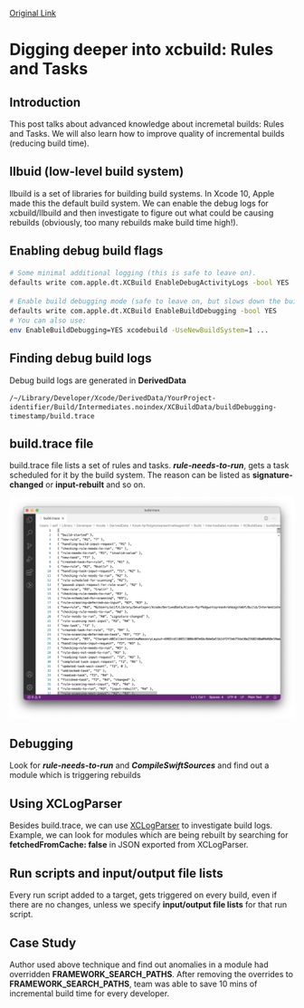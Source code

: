 [Original Link](https://asifmohd.github.io/ios/2021/03/11/xcbuild-debug-info.html)

# Digging deeper into xcbuild: Rules and Tasks
## Introduction
This post talks about advanced knowledge about incremetal builds: Rules and Tasks. We will also learn how to improve quality of incremental builds (reducing build time).

## llbuid (low-level build system)
llbuild is a set of libraries for building build systems. In Xcode 10, Apple made this the default build system.
 We can enable the debug logs for xcbuild/llbuild and then investigate to figure out what could be causing rebuilds (obviously, too many rebuilds make build time high!).
 
## Enabling debug build flags
```sh
# Some minimal additional logging (this is safe to leave on).
defaults write com.apple.dt.XCBuild EnableDebugActivityLogs -bool YES

# Enable build debugging mode (safe to leave on, but slows down the build system & litters DerivedData/<project>/Build/Intermediates.noindex), generally should only be enabled when trying to capture a trace for incremental build debugging purposes.
defaults write com.apple.dt.XCBuild EnableBuildDebugging -bool YES
# You can also use:
env EnableBuildDebugging=YES xcodebuild -UseNewBuildSystem=1 ...
```
## Finding debug build logs
Debug build logs are generated in __DerivedData__
```
/~/Library/Developer/Xcode/DerivedData/YourProject-identifier/Build/Intermediates.noindex/XCBuildData/buildDebugging-timestamp/build.trace
```

## build.trace file
build.trace file lists a set of rules and tasks. 
___rule-needs-to-run___, gets a task scheduled for it by the build system. The reason can be listed as __signature-changed__ or __input-rebuilt__ and so on.

![](resources/trace.png)

## Debugging
Look for ___rule-needs-to-run___ and ___CompileSwiftSources___ and find out a module which is triggering rebuilds

## Using XCLogParser
Besides build.trace, we can use [XCLogParser](https://github.com/spotify/XCLogParser) to investigate build logs.
Example, we can look for modules which are being rebuilt by searching for __fetchedFromCache: false__ in JSON exported from XCLogParser. 

## Run scripts and input/output file lists
Every run script added to a target, gets triggered on every build, even if there are no changes, unless we specify __input/output file lists__ for that run script.

## Case Study
Author used above technique and find out anomalies in a module had overridden __FRAMEWORK_SEARCH_PATHS__. After removing the  overrides to __FRAMEWORK_SEARCH_PATHS__, team was able to save 10 mins of incremental build time for every developer.
